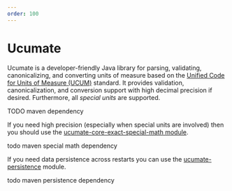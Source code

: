 ```yaml
---
order: 100
---
```

# Ucumate

Ucumate is a developer-friendly Java library for parsing, validating, canonicalizing, and converting units of measure 
based on the [Unified Code for Units of Measure (UCUM)](https://ucum.org/) standard. It provides validation, canonicalization, and
conversion support with high decimal precision if desired. Furthermore, all *special units* are supported. 

TODO maven dependency

If you need high precision (especially when special units are involved) then you should use the [ucumate-core-exact-special-math module](exact_math.md).

todo maven special math dependency

If you need data persistence across restarts you can use the [ucumate-persistence](persistence.md) module.

todo maven persistence dependency
